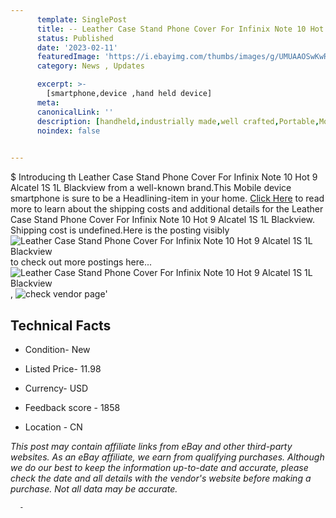 ```yaml
---
      template: SinglePost
      title: -- Leather Case Stand Phone Cover For Infinix Note 10 Hot 9 Alcatel 1S 1L Blackview
      status: Published
      date: '2023-02-11'
      featuredImage: 'https://i.ebayimg.com/thumbs/images/g/UMUAAOSwKwRije7m/s-l225.jpg'
      category: News , Updates

      excerpt: >-
        [smartphone,device ,hand held device]
      meta:
      canonicalLink: ''
      description: [handheld,industrially made,well crafted,Portable,Mobile,Compact,Convenient,Lightweight,Maneuverable,Man-portable,Miniature,Carriable,Hand-held,Light,Holdable,Transportable,Mobile device,Pocket-sized,On-the-go,Wireless,Cordless,Compact size,Convenient size, smartphone,device ,hand held device]
      noindex: false
      

---
```

$
      Introducing th Leather Case Stand Phone Cover For Infinix Note 10 Hot 9 Alcatel 1S 1L Blackview from a well-known brand.This Mobile device smartphone is sure to be a Headlining-item in your home. [Click Here](https://www.ebay.com/itm/334453450111?hash=item4ddefaa57f%3Ag%3AUMUAAOSwKwRije7m&mkevt=1&mkcid=1&mkrid=711-53200-19255-0&campid=%253CePNCampaignId%253E&customid=%253CreferenceId%253E&toolid=10049) to read more to learn about the shipping costs and additional details for the Leather Case Stand Phone Cover For Infinix Note 10 Hot 9 Alcatel 1S 1L Blackview. Shipping cost is undefined.Here is the posting visibly ![Leather Case Stand Phone Cover For Infinix Note 10 Hot 9 Alcatel 1S 1L Blackview](https://i.ebayimg.com/thumbs/images/g/UMUAAOSwKwRije7m/s-l225.jpg) to check out more postings here... ![Leather Case Stand Phone Cover For Infinix Note 10 Hot 9 Alcatel 1S 1L Blackview](https://i.ebayimg.com/images/g/UMUAAOSwKwRije7m/s-l1600.jpg), ![check vendor page](https://origin-galleryplus.ebayimg.com/ws/web/334453450111_2_0_1/225x225.jpg,https://origin-galleryplus.ebayimg.com/ws/web/334453450111_3_0_1/225x225.jpg,https://origin-galleryplus.ebayimg.com/ws/web/334453450111_4_0_1/225x225.jpg,https://origin-galleryplus.ebayimg.com/ws/web/334453450111_5_0_1/225x225.jpg,https://origin-galleryplus.ebayimg.com/ws/web/334453450111_6_0_1/225x225.jpg,https://origin-galleryplus.ebayimg.com/ws/web/334453450111_7_0_1/225x225.jpg,https://origin-galleryplus.ebayimg.com/ws/web/334453450111_8_0_1/225x225.jpg,https://origin-galleryplus.ebayimg.com/ws/web/334453450111_9_0_1/225x225.jpg,https://origin-galleryplus.ebayimg.com/ws/web/334453450111_10_0_1/225x225.jpg,https://origin-galleryplus.ebayimg.com/ws/web/334453450111_11_0_1/225x225.jpg,https://origin-galleryplus.ebayimg.com/ws/web/334453450111_12_0_1/225x225.jpg)'

      

 ## Technical Facts 



     
      

 - Condition- New 


      

 - Listed Price- 11.98 


      

 - Currency- USD 


      

 - Feedback score - 1858 


      

 - Location - CN 


      
      

 *_This post may contain affiliate links from eBay and other third-party websites. As an eBay affiliate, we earn from qualifying purchases. Although we do our best to keep the information up-to-date and accurate, please check the date and all details with the vendor's website before making a purchase. Not all data may be accurate._*




      -
